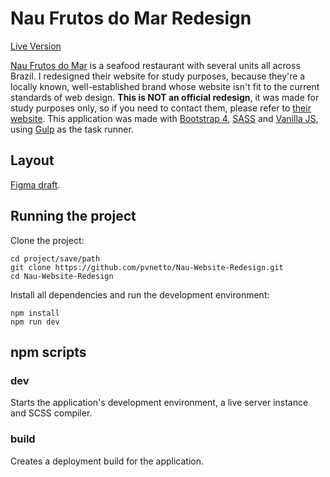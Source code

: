 # Nau Frutos do Mar Redesign

[Live Version](https://nau-restaurante.herokuapp.com/)

[Nau Frutos do Mar]() is a seafood restaurant with several units all across Brazil. I redesigned their website for study purposes, because they're a locally known, well-established brand whose website isn't fit to the current standards of web design. **This is NOT an official redesign**, it was made for study purposes only, so if you need to contact them, please refer to [their website](). This application was made with [Bootstrap 4](), [SASS]() and [Vanilla JS](), using [Gulp]() as the task runner.

## Layout

[Figma draft](https://www.figma.com/file/YVdd1pE3gtlDp7tZJlnwrtD1/Local-Restaurant-Site).

## Running the project

Clone the project:

```
cd project/save/path
git clone https://github.com/pvnetto/Nau-Website-Redesign.git
cd Nau-Website-Redesign
```

Install all dependencies and run the development environment:

```
npm install
npm run dev
```

## npm scripts

### dev
Starts the application's development environment, a live server instance and SCSS compiler.

### build
Creates a deployment build for the application.
